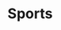 ---
pid: rs34
title: Sports
location_transcription: Vernon Park
coordinates: "[-75.177287557411, 40.035263591066]"
zipcode: '18914'
gen_neighborhood: 
neighborhood: 
outside_phl: 'Chalfont PA '
age: 
age_range: 
instagram: 
image_file_name: rs_34.jpg
proposal_transcription: 
topic: Sports
topic_summary: '0'
type: Other No Form
keywords_other: 
credit: 
image_labels: baseball and baseball bat
twitter: 
facebook: 
permalink: "/monuments/rs34/"
layout: item-page
---